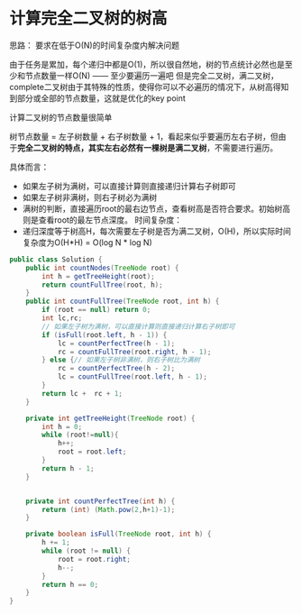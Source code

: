 # 计算完全二叉树的树高
思路：
要求在低于O(N)的时间复杂度内解决问题

由于任务是累加，每个递归中都是O(1)，所以很自然地，树的节点统计必然也是至少和节点数量一样O(N) —— 至少要遍历一遍吧
但是完全二叉树，满二叉树，complete二叉树由于其特殊的性质，使得你可以不必遍历的情况下，从树高得知到部分或全部的节点数量，这就是优化的key point

计算二叉树的节点数量很简单

树节点数量 = 左子树数量 + 右子树数量 + 1，看起来似乎要遍历左右子树，但由于**完全二叉树的特点，其实左右必然有一棵树是满二叉树**，不需要进行遍历。

具体而言：
- 如果左子树为满树，可以直接计算则直接递归计算右子树即可
- 如果左子树非满树，则右子树必为满树
- 满树的判断，直接遍历root的最右边节点，查看树高是否符合要求。初始树高则是查看root的最左节点深度。
  时间复杂度：
- 递归深度等于树高H，每次需要左子树是否为满二叉树，O(H)，所以实际时间复杂度为O(H*H) = O(log N * log N)

````java
public class Solution {
    public int countNodes(TreeNode root) {
        int h = getTreeHeight(root);
        return countFullTree(root, h);
    }
    public int countFullTree(TreeNode root, int h) {
        if (root == null) return 0;
        int lc,rc;
        // 如果左子树为满树，可以直接计算则直接递归计算右子树即可
        if (isFull(root.left, h - 1)) {
            lc = countPerfectTree(h - 1);
            rc = countFullTree(root.right, h - 1);
        } else {// 如果左子树非满树，则右子树比为满树
            rc = countPerfectTree(h - 2);
            lc = countFullTree(root.left, h - 1);
        }
        return lc +  rc + 1;
    }

    private int getTreeHeight(TreeNode root) {
        int h = 0;
        while (root!=null){
            h++;
            root = root.left;
        }
        return h - 1;
    }


    private int countPerfectTree(int h) {
        return (int) (Math.pow(2,h+1)-1);
    }

    private boolean isFull(TreeNode root, int h) {
        h += 1;
        while (root != null) {
            root = root.right;
            h--;
        }
        return h == 0;
    }
}
